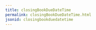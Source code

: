 ```yaml
---
title: closingBookDueDateTime
permalink: closingBookDueDateTime.html
jsonid: closingbookduedatetime
---
```

